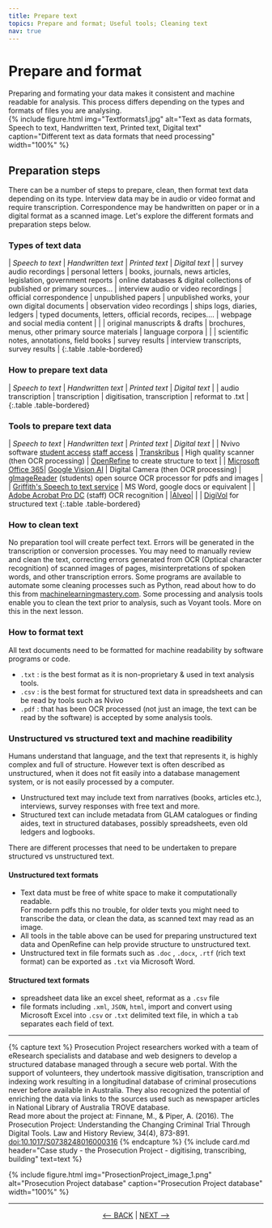 ```yaml
---
title: Prepare text
topics: Prepare and format; Useful tools; Cleaning text
nav: true
---
```


# Prepare and format

Preparing and formating your data makes it consistent and machine readable for analysis. This process differs depending on the types and formats of files you are analysing.  
{% include figure.html img="Textformats1.jpg" alt="Text as data formats, Speech to text, Handwritten text, Printed text, Digital text" caption="Different text as data formats that need processing" width="100%" %}
## Preparation steps

There can be a number of steps to prepare, clean, then format text data depending on its type.  Interview data may be in audio or video format and require transcription. Correspondence may be handwritten on paper or in a digital format as a scanned image. Let's explore the different formats and preparation steps below.

### Types of text data

| *Speech to text* | *Handwritten text* | *Printed text* | *Digital text* |
| survey audio recordings | personal letters | books, journals, news articles, legislation, government reports | online databases & digital collections of published or primary sources...
| interview audio or video recordings | official correspondence | unpublished papers | unpublished works, your own digital documents
| observation video recordings | ships logs, diaries, ledgers | typed documents, letters, official records, recipes.... | webpage and social media content |
| | original manuscripts & drafts | brochures, menus, other primary source materials | language corpora |
| | scientific notes, annotations, field books | survey results | interview transcripts, survey results |
{:.table .table-bordered}

### How to prepare text data

| *Speech to text* | *Handwritten text* | *Printed text* | *Digital text* |
| audio transcription | transcription | digitisation, transcription | reformat to .txt |
{:.table .table-bordered}

### Tools to prepare text data

| *Speech to text* | *Handwritten text* | *Printed text* | *Digital text* |
| Nvivo software [student access](https://www.griffith.edu.au/student-computing/available-software)  [staff access](https://intranet.secure.griffith.edu.au/computing/software) | [Transkribus](https://readcoop.eu/transkribus/) | High quality scanner (then OCR processing) | [OpenRefine](https://openrefine.org/) to create structure to text |
| [Microsoft Office 365](https://support.microsoft.com/en-us/office/transcribe-your-recordings-7fc2efec-245e-45f0-b053-2a97531ecf57)| [Google Vision AI](https://cloud.google.com/vision) | Digital Camera (then OCR processing) | [gImageReader](https://github.com/manisandro/gImageReader#readme) (students) open source OCR processor for pdfs and images |
| [Griffith's Speech to text service](https://www.griffith.edu.au/eresearch-services/speech-to-text) | MS Word, google docs or equivalent | | [Adobe Acrobat Pro DC](https://intranet.secure.griffith.edu.au/computing/software) (staff) OCR recognition |
|[Alveo](https://www.alveo.edu.au/)| | | [DigiVol](https://volunteer.ala.org.au/) for structured text 
{:.table .table-bordered}

### How to clean text

No preparation tool will create perfect text.  Errors will be generated in the transcription or conversion processes. You may need to manually review and clean the text, correcting errors generated from OCR (Optical character recognition) of scanned images of pages, misinterpretations of spoken words, and other transcription errors. Some programs are available to automate some cleaning processes such as Python, read about how to do this from [machinelearningmastery.com](https://machinelearningmastery.com/clean-text-machine-learning-python/). Some processing and analysis tools enable you to clean the text prior to analysis, such as Voyant tools. More on this in the next lesson. 

### How to format text

All text documents need to be formatted for machine readability by software programs or code.
- `.txt` : is the best format as it is non-proprietary & used in text analysis tools.
- `.csv` : is the best format for structured text data in spreadsheets and can be read by tools such as Nvivo  
- `.pdf` : that has been OCR processed (not just an image, the text can be read by the software) is accepted by some analysis tools.

### Unstructured vs structured text and machine readibility

Humans understand that language, and the text that represents it, is highly complex and full of structure. However text is often described as unstructured, when it does not fit easily into a database management system, or is not easily processed by a computer. 
- Unstructured text may include text from narratives (books, articles etc.), interviews, survey responses with free text and more.  
- Structured text can include metadata from GLAM catalogues or finding aides, text in structured databases, possibly spreadsheets, even old ledgers and logbooks. 

There are different processes that need to be undertaken to prepare structured vs unstructured text.

#### Unstructured text formats 
- Text data must be free of white space to make it computationally readable.  
   For modern pdfs this no trouble, for older texts you might need to transcribe the data, or clean the data, as scanned text may read as an image.
- All tools in the table above can be used for preparing unstructured text data and OpenRefine can help provide structure to unstructured text.
- Unstructured text in file formats such as `.doc` , `.docx`, `.rtf` (rich text format) can be exported as `.txt` via Microsoft Word.

#### Structured text formats
- spreadsheet data like an excel sheet, reformat as a `.csv` file 
- file formats including `.xml`, `JSON`, `html`, import and convert using Microsoft Excel into `.csv` or `.txt` delimited text file, in which a `tab` separates each field of text.

------

{% capture text %}
Prosecution Project researchers worked with a team of eResearch specialists and database and web designers to develop a structured database managed through a secure web portal. With the support of volunteers, they undertook massive digitisation, transcription and indexing work resulting in a longitudinal database of criminal prosecutions never before available in Australia. They also recognized the potential of enriching the data via links to the sources used such as newspaper articles in National Library of Australia TROVE database.  
Read more about the project at: 
Finnane, M., & Piper, A. (2016). The Prosecution Project: Understanding the Changing Criminal Trial Through Digital Tools. Law and History Review, 34(4), 873-891. [doi:10.1017/S0738248016000316](doi:10.1017/S0738248016000316)
{% endcapture %} {% include card.md header="Case study - the Prosecution Project - digitising, transcribing, building" text=text %}

{% include figure.html img="ProsectionProject_image_1.png" alt="Prosecution Project database" caption="Prosecution Project database" width="100%" %}

-----

<p align="center">
  <a href="https://griffithunilibrary.github.io/intro-text-mining-analysis/content/4-build.html"><-- BACK</a> |
  <a href="https://griffithunilibrary.github.io/intro-text-mining-analysis/content/6-analyse.html">NEXT --></a>
</p>


